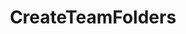 ---
optionsClassName: 
optionsClassFullName: 
configurationSamples: []
description: Creates folders in Sared Queries for each Team
className: CreateTeamFolders
typeName: Processors
architecture: v1
options: []

redirectFrom: []
layout: reference
toc: true
permalink: /Reference/v1/Processors/CreateTeamFolders/
title: CreateTeamFolders
categories:
- Processors
- v1
notes: ''
introduction: ''

---